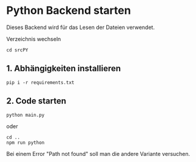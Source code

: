 # Python Backend starten
Dieses Backend wird für das Lesen der Dateien verwendet.

Verzeichnis wechseln
```
cd srcPY
```

## 1. Abhängigkeiten installieren
```
pip i -r requirements.txt
```

## 2. Code starten

```
python main.py
```
oder
```
cd .. 
npm run python
```
Bei einem Error "Path not found" soll man die andere Variante versuchen.
